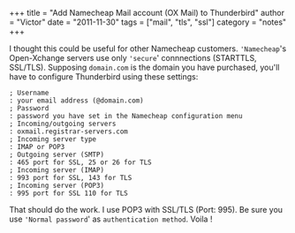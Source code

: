 +++
title = "Add Namecheap Mail account (OX Mail) to Thunderbird"
author = "Victor"
date = "2011-11-30"
tags = ["mail", "tls", "ssl"]
category = "notes"
+++

I thought this could be useful for other Namecheap customers. `'Namecheap`'s Open-Xchange servers use only `'secure`' connnections (STARTTLS, SSL/TLS). Supposing `domain.com` is the domain you have purchased, you'll have to configure Thunderbird using these settings:  

~~~.shell  
; Username  
: your email address (@domain.com)  
; Password  
: password you have set in the Namecheap configuration menu  
; Incoming/outgoing servers  
: oxmail.registrar-servers.com  
; Incoming server type  
: IMAP or POP3  
; Outgoing server (SMTP)  
: 465 port for SSL, 25 or 26 for TLS  
; Incoming server (IMAP)  
: 993 port for SSL, 143 for TLS  
; Incoming server (POP3)  
: 995 port for SSL 110 for TLS
~~~

That should do the work. I use POP3 with SSL/TLS (Port: 995). Be sure you use `'Normal password`' as `authentication method`. Voila !
